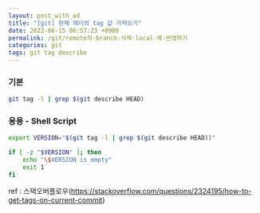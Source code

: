 ```yaml
---
layout: post_with_ad
title: "[git] 현재 해더의 tag 값 가져오기"
date: 2022-06-15 06:57:23 +0900
permalink: /git/remote의-branch-삭제-local-에-반영하기
categories: git
tags: git tag describe
---
```


### 기본

```sh
git tag -l | grep $(git describe HEAD)
```

### 응용 - Shell Script

``` sh
export VERSION="$(git tag -l | grep $(git describe HEAD))"

if [ -z "$VERSION" ]; then
    echo "\$VERSION is empty"
    exit 1
fi
```

ref : 스택오버플로우(https://stackoverflow.com/questions/2324195/how-to-get-tags-on-current-commit)